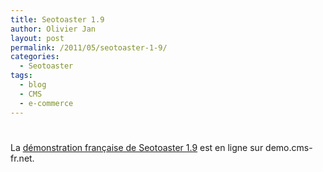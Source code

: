 ```yaml
---
title: Seotoaster 1.9
author: Olivier Jan
layout: post
permalink: /2011/05/seotoaster-1-9/
categories:
  - Seotoaster
tags:
  - blog
  - CMS
  - e-commerce
---
```

# 

La [démonstration française de Seotoaster 1.9][1] est en ligne sur demo.cms-fr.net.

 [1]: /demo/seotoaster/